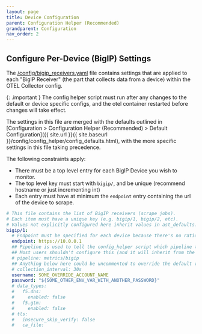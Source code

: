 ```yaml
---
layout: page
title: Device Configuration
parent: Configuration Helper (Recommended)
grandparent: Configuration
nav_order: 2
---
```


## Configure Per-Device (BigIP) Settings

The [/config/bigip_receivers.yaml](https://github.com/f5devcentral/application-study-tool/blob/main/config/bigip_receivers.yaml)
file contains settings that are applied to each "BigIP Receiver" (the part that collects data from a
device) within the OTEL Collector config.

{: .important }
The config helper script must run after any changes to the default or device specific configs,
and the otel container restarted before changes will take effect.

The settings in this file are merged with the defaults outlined
in [Configuration >	Configuration Helper (Recommended) > Default Configuration]({{ site.url }}{{ site.baseurl }}/config/config_helper/config_defaults.html), with the more specific settings in this file taking precedence.

The following constraints apply:
* There must be a top level entry for each BigIP Device you wish to monitor.
* The top level key must start with `bigip/`, and be unique (recommend hostname or just incrementing int)
* Each entry must have at minimum the `endpoint` entry containing the url of the device to scrape.

```yaml
# This file contains the list of BigIP receivers (scrape jobs).
# Each item must have a unique key (e.g. bigip/1, bigip/2, etc).
# Values not explicitly configured here inherit values in ast_defaults.yaml.
bigip/1:
  # Endpoint must be specified for each device because there's no rational default.
  endpoint: https://10.0.0.1
  ## Pipeline is used to tell the config_helper script which pipeline to attach it to.
  ## Most users shouldn't configure this (and it will inherit from the value in ast_defaults.yaml)
  # pipeline: metrics/bigip
  ## Anything below here could be uncommented to override the default value
  # collection_interval: 30s
  username: SOME_OVERRIDE_ACCOUNT_NAME
  password: "${SOME_OTHER_ENV_VAR_WITH_ANOTHER_PASSWORD}"
  # data_types:
  #   f5.dns:
  #     enabled: false
  #   f5.gtm:
  #     enabled: false
  # tls:
  #   insecure_skip_verify: false
  #   ca_file: 
```
